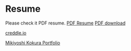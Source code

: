 # Resume

Please check it PDF resume.
[PDF Resume](./docks/mikiyoshi_kokura_text_resume_220307.pdf)
[PDF download](https://raw.githubusercontent.com/mikiyoshi/resume/master/docks/mikiyoshi_kokura_text_resume_220307.pdf)

[creddle.io](https://resume.creddle.io/resume/ckjsdv7ewrh)

[Mikiyoshi Kokura Portfolio](https://mikiyoshik.github.io/portfolio/)
